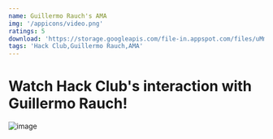 ```yaml
---
name: Guillermo Rauch's AMA
img: '/appicons/video.png'
ratings: 5
download: 'https://storage.googleapis.com/file-in.appspot.com/files/uMmcifVGiP.zip'
tags: 'Hack Club,Guillermo Rauch,AMA'
---
```


# Watch Hack Club's interaction with Guillermo Rauch!

<img src="../../screenshots/Guillermo/ss1.png" alt="image" >
